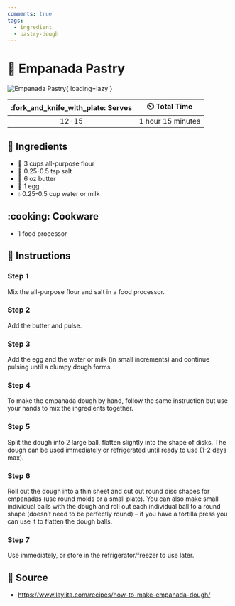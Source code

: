 ```yaml
---
comments: true
tags:
  - ingredient
  - pastry-dough
---
```

# :dumpling: Empanada Pastry

![Empanada Pastry](../../assets/images/empanada-pastry.jpg){ loading=lazy }

| :fork_and_knife_with_plate: Serves | :timer_clock: Total Time |
|:----------------------------------:|:-----------------------: |
| 12-15 | 1 hour 15 minutes |

## :salt: Ingredients

- :ear_of_rice: 3 cups all-purpose flour
- :salt: 0.25-0.5 tsp salt
- :butter: 6 oz butter
- :egg: 1 egg
- :droplet: 0.25-0.5 cup water or milk

## :cooking: Cookware

- 1 food processor

## :pencil: Instructions

### Step 1

Mix the all-purpose flour and salt in a food processor.

### Step 2

Add the butter and pulse.

### Step 3

Add the egg and the water or milk (in small increments) and continue pulsing until a clumpy dough forms.

### Step 4

To make the empanada dough by hand, follow the same instruction but use your hands to mix the ingredients together.

### Step 5

Split the dough into 2 large ball, flatten slightly into the shape of disks. The dough can be used immediately or
refrigerated until ready to use (1-2 days max).

### Step 6

Roll out the dough into a thin sheet and cut out round disc shapes for empanadas (use round molds or a small plate). You
can also make small individual balls with the dough and roll out each individual ball to a round shape (doesn’t need
to be perfectly round) – if you have a tortilla press you can use it to flatten the dough balls.

### Step 7

Use immediately, or store in the refrigerator/freezer to use later.

## :link: Source

- <https://www.laylita.com/recipes/how-to-make-empanada-dough/>
